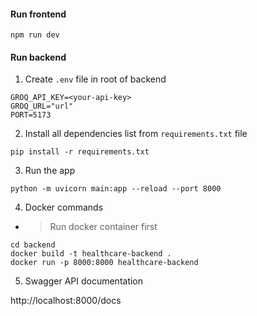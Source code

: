 #### Run frontend
```code 
npm run dev
```

#### Run backend
1. Create ```.env``` file in root of backend
```code
GROQ_API_KEY=<your-api-key>
GROQ_URL="url"
PORT=5173
```
2. Install all dependencies list from ```requirements.txt``` file
```code
pip install -r requirements.txt
```
3. Run the app
```code
python -m uvicorn main:app --reload --port 8000
```
4. Docker commands
- >Run docker container first
```
cd backend
docker build -t healthcare-backend .
docker run -p 8000:8000 healthcare-backend
```
5. Swagger API documentation
<link>http://localhost:8000/docs</link>